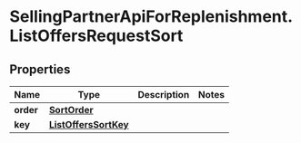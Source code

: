 # SellingPartnerApiForReplenishment.ListOffersRequestSort

## Properties

Name | Type | Description | Notes
------------ | ------------- | ------------- | -------------
**order** | [**SortOrder**](SortOrder.md) |  | 
**key** | [**ListOffersSortKey**](ListOffersSortKey.md) |  | 


